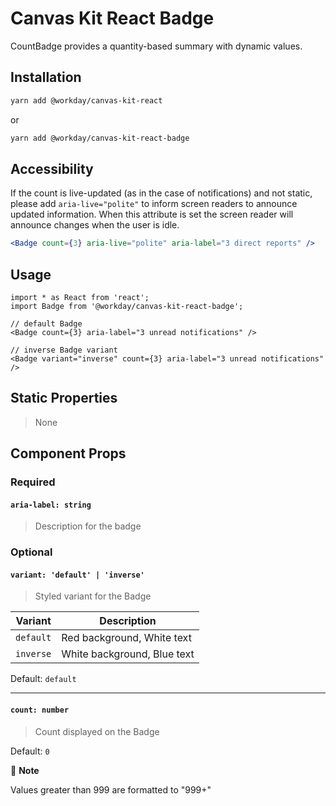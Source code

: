 # Canvas Kit React Badge

CountBadge provides a quantity-based summary with dynamic values.

## Installation

```sh
yarn add @workday/canvas-kit-react
```

or

```sh
yarn add @workday/canvas-kit-react-badge
```

## Accessibility

If the count is live-updated (as in the case of notifications) and not static, please add
`aria-live="polite"` to inform screen readers to announce updated information. When this attribute
is set the screen reader will announce changes when the user is idle.

```jsx
<Badge count={3} aria-live="polite" aria-label="3 direct reports" />
```

## Usage

```tsx
import * as React from 'react';
import Badge from '@workday/canvas-kit-react-badge';

// default Badge
<Badge count={3} aria-label="3 unread notifications" />

// inverse Badge variant
<Badge variant="inverse" count={3} aria-label="3 unread notifications" />

```

## Static Properties

> None

## Component Props

### Required

#### `aria-label: string`

> Description for the badge

### Optional

#### `variant: 'default' | 'inverse'`

> Styled variant for the Badge

| Variant   | Description                 |
| --------- | --------------------------- |
| `default` | Red background, White text  |
| `inverse` | White background, Blue text |

Default: `default`

---

#### `count: number`

> Count displayed on the Badge

Default: `0`

📝 **Note**

Values greater than 999 are formatted to "999+"
